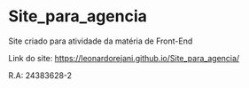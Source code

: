# Site_para_agencia
Site criado para atividade da matéria de Front-End

Link do site: 
https://leonardorejani.github.io/Site_para_agencia/

R.A: 24383628-2
